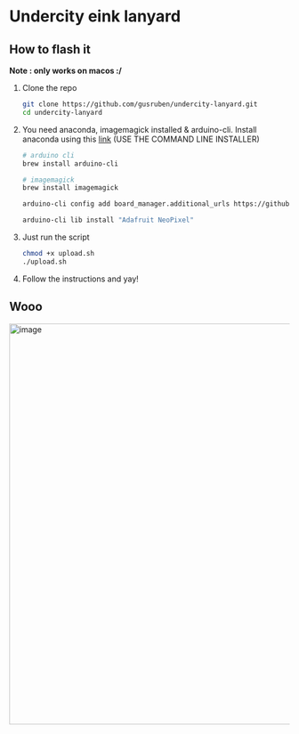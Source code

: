 # Undercity eink lanyard

## How to flash it

__Note : only works on macos :/__

1. Clone the repo
    ```bash
    git clone https://github.com/gusruben/undercity-lanyard.git
    cd undercity-lanyard
    ```
2. You need anaconda, imagemagick installed & arduino-cli. Install anaconda using this [link](https://www.anaconda.com/docs/getting-started/anaconda/install#macos-linux-installation) (USE THE COMMAND LINE INSTALLER)
    ```bash
    # arduino cli
    brew install arduino-cli

    # imagemagick
    brew install imagemagick

    arduino-cli config add board_manager.additional_urls https://github.com/earlephilhower/arduino-pico/releases/download/global/package_rp2040_index.json

    arduino-cli lib install "Adafruit NeoPixel"
    ```
3. Just run the script
    ```bash
    chmod +x upload.sh
    ./upload.sh
    ```
4. Follow the instructions and yay!

## Wooo

<img width="547" height="720" alt="image" src="https://github.com/user-attachments/assets/4808eedb-61ba-4868-983b-0e15dcd37818" />
